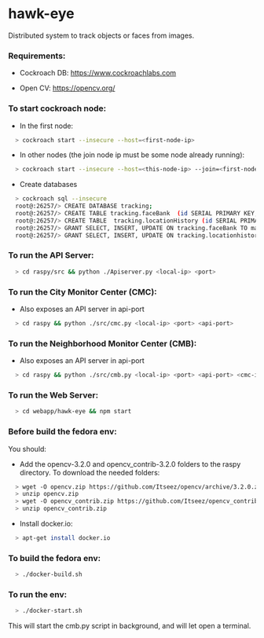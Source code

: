 # hawk-eye
Distributed system to track objects or faces from images.

### Requirements:

  - Cockroach DB: 
https://www.cockroachlabs.com

  - Open CV:
https://opencv.org/


### To start cockroach node:

  - In the first node:

  ```bash
    > cockroach start --insecure --host=<first-node-ip>
  ```

  - In other nodes (the join node ip must be some node already running):

  ```bash
    > cockroach start --insecure --host=<this-node-ip> --join=<first-node-ip>:26257
  ```

  - Create databases

  ```bash
    > cockroach sql --insecure
    root@:26257/> CREATE DATABASE tracking;
    root@:26257/> CREATE TABLE tracking.faceBank  (id SERIAL PRIMARY KEY, created_at TIMESTAMPTZ, name TEXT, imagePath TEXT, type INTEGER);
    root@:26257/> CREATE TABLE  tracking.locationHistory (id SERIAL PRIMARY KEY, face_id INTEGER, created_at TIMESTAMPTZ, latitude DECIMAL(9,6), longitude DECIMAL(9,6), FOREIGN KEY (face_id) REFERENCES faceBank(id));
    root@:26257/> GRANT SELECT, INSERT, UPDATE ON tracking.faceBank TO maxroach;
    root@:26257/> GRANT SELECT, INSERT, UPDATE ON tracking.locationhistory TO maxroach;
  ```

### To run the API Server:

  ```bash
    > cd raspy/src && python ./Apiserver.py <local-ip> <port>
  ```

### To run the City Monitor Center (CMC):

  - Also exposes an API server in api-port

  ```bash
    > cd raspy && python ./src/cmc.py <local-ip> <port> <api-port>
  ```

### To run the Neighborhood Monitor Center (CMB):

  - Also exposes an API server in api-port

  ```bash
    > cd raspy && python ./src/cmb.py <local-ip> <port> <api-port> <cmc-ip> <cmc-port>
  ```

### To run the Web Server:

  ```bash
    > cd webapp/hawk-eye && npm start
  ```

### Before build the fedora env:

  You should:

  - Add the opencv-3.2.0 and opencv_contrib-3.2.0 folders to the raspy directory.
  To download the needed folders:

  ```bash
    > wget -O opencv.zip https://github.com/Itseez/opencv/archive/3.2.0.zip
    > unzip opencv.zip
    > wget -O opencv_contrib.zip https://github.com/Itseez/opencv_contrib/archive/3.2.0.zip
    > unzip opencv_contrib.zip
  ```

  - Install docker.io:

  ```bash
    > apt-get install docker.io
  ```

### To build the fedora env:

  ```bash
    > ./docker-build.sh
  ```


### To run the env:

  ```bash
    > ./docker-start.sh
  ```

This will start the cmb.py script in background, and will let open a terminal.
